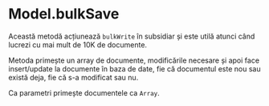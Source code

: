 # Model.bulkSave

Această metodă acțiunează `bulkWrite` în subsidiar și este utilă atunci când lucrezi cu mai mult de 10K de documente.

Metoda primește un array de documente, modificările necesare și apoi face insert/update la documente în baza de date, fie că documentul este nou sau există deja, fie că s-a modificat sau nu.

Ca parametri primește documentele ca `Array`.